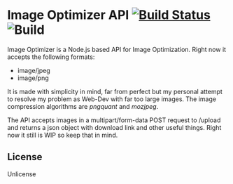 # Image Optimizer API [![Build Status](https://travis-ci.com/wokiex/image-optimizer-api.svg?branch=master)](https://travis-ci.com/wokiex/image-optimizer-api) ![Build](https://img.shields.io/david/wokiex/image-optimizer-api)

Image Optimizer is a Node.js based API for Image Optimization. Right now it accepts the following formats:

* image/jpeg
* image/png

It is made with simplicity in mind, far from perfect but my personal attempt to resolve my problem as Web-Dev with far too large images. The image compression algorithms are _pngquant_ and _mozjpeg_.

The API accepts images in a multipart/form-data POST request to /upload and returns a json object with download link and other useful things. Right now it still is WIP so keep that in mind.

## License
Unlicense


